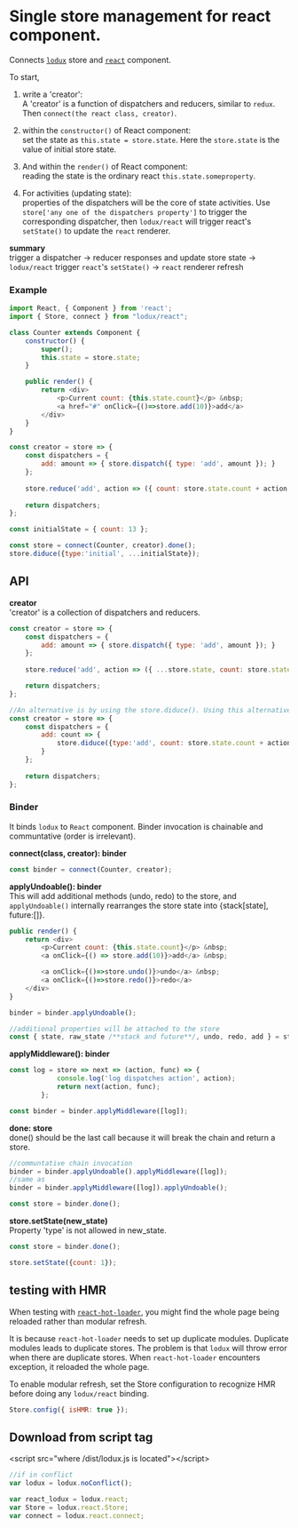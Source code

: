 # Single store management for react component.
Connects [`lodux`]( https://www.npmjs.com/package/lodux) store and [`react`](https://facebook.github.io/react/) component.

To start, 
1. write a 'creator':  
A 'creator' is a function of dispatchers and reducers, similar to `redux`. Then `connect(the react class, creator)`.

2. within the `constructor()` of React component:  
set the state as `this.state = store.state`. Here the `store.state` is the value of initial store state. 

3. And within the `render()` of React component:  
reading the state is the ordinary react `this.state.someproperty`. 

4. For activities (updating state):  
properties of the dispatchers will be the core of state activities. Use `store['any one of the dispatchers property']` to trigger the corresponding dispatcher, then `lodux/react` will trigger react's `setState()` to update the `react` renderer.

__summary__  
trigger a dispatcher -> reducer responses  and update store state -> `lodux/react` trigger `react`'s `setState()` -> `react` renderer refresh

### Example
```javascript
import React, { Component } from 'react';
import { Store, connect } from "lodux/react";

class Counter extends Component {
    constructor() {
        super();
        this.state = store.state;
    }

    public render() {
        return <div>
            <p>Current count: {this.state.count}</p> &nbsp;
            <a href="#" onClick={()=>store.add(10)}>add</a>
        </div>
    }
}

const creator = store => {
    const dispatchers = {
        add: amount => { store.dispatch({ type: 'add', amount }); }
    };
    
    store.reduce('add', action => ({ count: store.state.count + action.amount }));
   
    return dispatchers;
};

const initialState = { count: 13 };

const store = connect(Counter, creator).done();
store.diduce({type:'initial', ...initialState});
```

## API

__creator__  
'creator' is a collection of dispatchers and reducers. 

```javascript
const creator = store => {
    const dispatchers = {
        add: amount => { store.dispatch({ type: 'add', amount }); }
    };
    
    store.reduce('add', action => ({ ...store.state, count: store.state.count + action.amount} })); 

    return dispatchers;
};

//An alternative is by using the store.diduce(). Using this alternative free you from writing reducers. 
const creator = store => {
    const dispatchers = {
        add: count => {
            store.diduce({type:'add', count: store.state.count + action.count});
        }
    };
    
    return dispatchers;
};
```

### Binder
It binds `lodux` to `React` component. Binder invocation is chainable and communtative (order is irrelevant). 

__connect(class, creator): binder__  
```javascript
const binder = connect(Counter, creator);
```

__applyUndoable(): binder__  
This will add additional methods (undo, redo) to the store, and `applyUndoable()` internally rearranges the store state into {stack[state], future:[]}.  
```javascript
public render() {    
    return <div>
        <p>Current count: {this.state.count}</p> &nbsp;
        <a onClick={() => store.add(10)}>add</a> &nbsp;

        <a onClick={()=>store.undo()}>undo</a> &nbsp;
        <a onClick={()=>store.redo()}>redo</a>
    </div>
}

binder = binder.applyUndoable();

//additional properties will be attached to the store
const { state, raw_state /**stack and future**/, undo, redo, add } = store
```

__applyMiddleware(): binder__  
```javascript
const log = store => next => (action, func) => {
            console.log('log dispatches action', action);
            return next(action, func);
        };

const binder = binder.applyMiddleware([log]);
```

__done: store__  
done() should be the last call because it will break the chain and return a store.
```javascript
//communtative chain invocation
binder = binder.applyUndoable().applyMiddleware([log]);
//same as 
binder = binder.applyMiddleware([log]).applyUndoable();

const store = binder.done();
```

__store.setState(new_state)__  
Property 'type' is not allowed in new_state.
```javascript
const store = binder.done();

store.setState({count: 1});
```

## testing with HMR
When testing with [`react-hot-loader`](https://github.com/gaearon/react-hot-loader), you might find the whole page being reloaded rather than modular refresh.   

It is because `react-hot-loader` needs to set up duplicate modules. Duplicate modules leads to duplicate stores. The problem is that `lodux` will throw error when there are duplicate stores. When `react-hot-loader` encounters exception, it reloaded the whole page.   

To enable modular refresh, set the Store configuration to recognize HMR before doing any `lodux/react` binding.
```javascript
Store.config({ isHMR: true });
```

## Download from script tag
&lt;script src="where /dist/lodux.js is located">&lt;/script>
```javascript
//if in conflict
var lodux = lodux.noConflict();

var react_lodux = lodux.react;
var Store = lodux.react.Store;
var connect = lodux.react.connect;
```